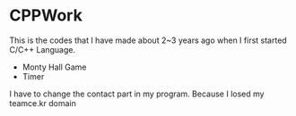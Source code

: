 # CPPWork

This is the codes that I have made about 2~3 years ago when I first started C/C++ Language.

- Monty Hall Game
- Timer

I have to change the contact part in my program.
Because I losed my teamce.kr domain
